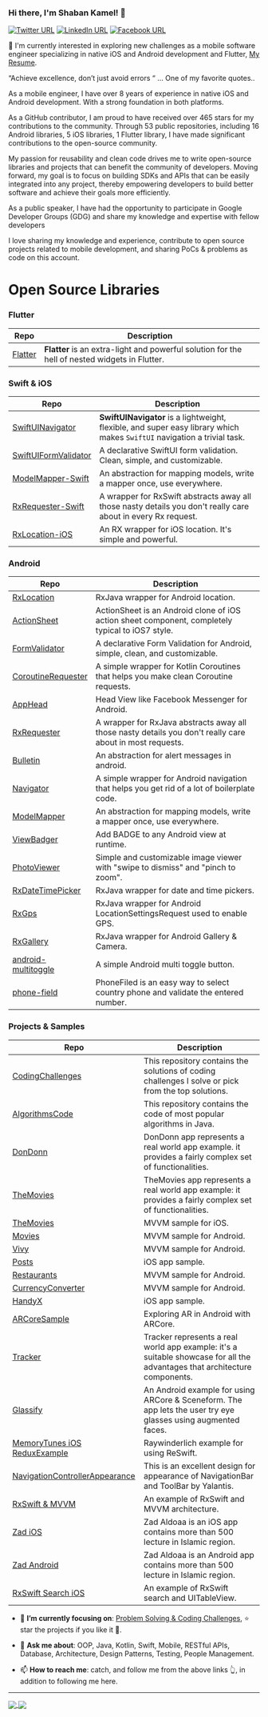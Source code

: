 ### Hi there, I'm Shaban Kamel! 👋

[![Twitter URL](https://img.shields.io/static/v1?color=red&label=Twitter%20&logo=twitter&logoColor=white&style=for-the-badge&message=Follow)](https://twitter.com/ShaAhKa)
[![LinkedIn URL](https://img.shields.io/static/v1?color=red&label=linkedin&logo=linkedin&logoColor=white&style=for-the-badge&message=Connect)](https://www.linkedin.com/in/shaban-kamel)
[![Facebook URL](https://img.shields.io/static/v1?color=red&label=Facebook&logo=Facebook&logoColor=white&style=for-the-badge&message=Connect)](https://www.facebook.com/sha.ka.165)

🤔 I'm currently interested in exploring new challenges as a mobile software engineer specializing in native iOS and Android development and Flutter, [My Resume](https://drive.google.com/file/d/12OrUUblKxuHg8baFt4xmtcNvEj9qjsUL/view?usp=sharing).

“Achieve excellence, don’t just avoid errors “ … One of my favorite quotes..

As a mobile engineer, I have over 8 years of experience in native iOS and Android development. With a strong foundation in both platforms. 

As a GitHub contributor, I am proud to have received over 465 stars for my contributions to the community. Through 53 public repositories, including 16 Android libraries, 5 iOS libraries, 1 Flutter library, I have made significant contributions to the open-source community.

My passion for reusability and clean code drives me to write open-source libraries and projects that can benefit the community of developers. Moving forward, my goal is to focus on building SDKs and APIs that can be easily integrated into any project, thereby empowering developers to build better software and achieve their goals more efficiently.

As a public speaker, I have had the opportunity to participate in Google Developer Groups (GDG) and share my knowledge and expertise with fellow developers

I love sharing my knowledge and experience, contribute to open source projects related to mobile development, and
sharing PoCs & problems as code on this account.

# Open Source Libraries

### Flutter

| **Repo**                                                  |                     **Description**                                                                             |
|-----------------------------------------------------------| -----------------------------------------------------------------------------------------------------------------------------------------------------------------------|
| [Flatter](https://pub.dev/packages/flatter) |  **Flatter** is an extra-light and powerful solution for the hell of nested widgets in Flutter.                                 |

### Swift & iOS

|       **Repo**                                                                   |                     **Description**                                                                             |
| ------------------------- | -----------------------------------------------------------------------------------------------------------------------------------------------------------------------|
|   [SwiftUINavigator](https://github.com/Open-Bytes/SwiftUINavigator)   |  **SwiftUINavigator** is a lightweight, flexible, and super easy library which makes `SwiftUI` navigation a trivial task.                                 |
|   [SwiftUIFormValidator](https://github.com/ShabanKamell/SwiftUIFormValidator)   |  A declarative SwiftUI form validation. <br /> Clean, simple, and customizable.                                 |
|   [ModelMapper-Swift](https://github.com/ShabanKamell/ModelMapper-Swift)         |  An abstraction for mapping models, write a mapper once, use everywhere.                                        |
|   [RxRequester-Swift](https://github.com/ShabanKamell/RxRequester-Swift)         |  A wrapper for RxSwift abstracts away all those nasty details you don't really care about in every Rx request.  |
|   [RxLocation-iOS](https://github.com/ShabanKamell/RxLocation-iOS)               |  An RX wrapper for iOS location. It's simple and powerful.                                                      |

### Android

|       **Repo**                                                                |                    **Description**                                                                            |
| ------------------------- | ------------------------------------------------------------------------------------------------------------------------------------------------------------------|
|   [RxLocation](https://github.com/ShabanKamell/RxLocation)                    | RxJava wrapper for Android location.                                                                          |
|   [ActionSheet](https://github.com/ShabanKamell/ActionSheet)                  | ActionSheet is an Android clone of iOS action sheet component, completely typical to iOS7 style.              |
|   [FormValidator](https://github.com/ShabanKamell/FormValidator)              | A declarative Form Validation for Android, simple, clean, and customizable.                                   |
|   [CoroutineRequester](https://github.com/ShabanKamell/CoroutineRequester)    | A simple wrapper for Kotlin Coroutines that helps you make clean Coroutine requests.                          |
|   [AppHead](https://github.com/ShabanKamell/AppHead)                          | Head View like Facebook Messenger for Android.                                                                |
|   [RxRequester](https://github.com/ShabanKamell/RxRequester)                  | A wrapper for RxJava abstracts away all those nasty details you don't really care about in most requests.     |
|   [Bulletin](https://github.com/ShabanKamell/Bulletin)                        | An abstraction for alert messages in android.                                                                 |
|   [Navigator](https://github.com/ShabanKamell/Navigator)                      | A simple wrapper for Android navigation that helps you get rid of a lot of boilerplate code.                  |
|   [ModelMapper](https://github.com/ShabanKamell/ModelMapper)                  | An abstraction for mapping models, write a mapper once, use everywhere.                                       |
|   [ViewBadger](https://github.com/ShabanKamell/ViewBadger)                    | Add BADGE to any Android view at runtime.                                                                     |
|   [PhotoViewer](https://github.com/ShabanKamell/PhotoViewer)                  | Simple and customizable image viewer with "swipe to dismiss" and "pinch to zoom".                             |
|   [RxDateTimePicker](https://github.com/ShabanKamell/RxDateTimePicker)        | RxJava wrapper for date and time pickers.                                                                     |
|   [RxGps](https://github.com/ShabanKamell/RxGps)                              | RxJava wrapper for Android LocationSettingsRequest used to enable GPS.                                        |
|   [RxGallery](https://github.com/ShabanKamell/RxGallery)                      | RxJava wrapper for Android Gallery & Camera.                                                                  |
|   [android-multitoggle](https://github.com/ShabanKamell/android-multitoggle)  | A simple Android multi toggle button.                                                                         |
|   [phone-field](https://github.com/ShabanKamell/phone-field)                  | PhoneFiled is an easy way to select country phone and validate the entered number.                            |

### Projects & Samples

|       **Repo**                                                                                       |                                   **Description**                                                                              |
| ---------------------------------------------------------------------------------------------------- | -------------------------------------------------------------------------------------------------------------------------------|
|   [CodingChallenges](https://github.com/ShabanKamell/CodingChallenges)                               | This repository contains the solutions of coding challenges I solve or pick from the top solutions.                            |
|   [AlgorithmsCode](https://github.com/ShabanKamell/AlgorithmsCode)                                   | This repository contains the code of most popular algorithms in Java.                                                          |
|   [DonDonn](https://github.com/ShabanKamell/DonDonn)                                                 | DonDonn app represents a real world app example. it provides a fairly complex set of functionalities.                          |
|   [TheMovies](https://github.com/ShabanKamell/TheMovies)                                             | TheMovies app represents a real world app example: it provides a fairly complex set of functionalities.                        |
|   [TheMovies](https://github.com/ShabanKamell/TheMovies_iOS)                                         | MVVM sample for iOS.                                                                                                           |
|   [Movies](https://github.com/ShabanKamell/Movies)                                                   | MVVM sample for Android.                                                                                                       |
|   [Vivy](https://github.com/ShabanKamell/Vivy)                                                       | MVVM sample for Android.                                                                                                       |
|   [Posts](https://github.com/ShabanKamell/Posts-iOS)                                                 | iOS app sample.                                                                                                                |
|   [Restaurants](https://github.com/ShabanKamell/Restaurants)                                         | MVVM sample for Android.                                                                                                       |
|   [CurrencyConverter](https://github.com/ShabanKamell/CurrencyConverter)                             | MVVM sample for Android.                                                                                                       |
|   [HandyX](https://github.com/ShabanKamell/HandyX)                                                   | iOS app sample.                                                                                                                |
|   [ARCoreSample](https://github.com/ShabanKamell/ARCoreSample)                                       | Exploring AR in Android with ARCore.                                                                                           |
|   [Tracker](https://github.com/ShabanKamell/Tracker)                                                 | Tracker represents a real world app example: it's a suitable showcase for all the advantages that architecture components.     |
|   [Glassify](https://github.com/ShabanKamell/Glassify)                                               | An Android example for using ARCore & Sceneform. The app lets the user try eye glasses using augmented faces.                  |
|   [MemoryTunes iOS ReduxExample](https://github.com/ShabanKamell/MemoryTunes_ioS_ReduxExample)       | Raywinderlich example for using ReSwift.                                                                                       |                                            
|   [NavigationControllerAppearance](https://github.com/ShabanKamell/NavigationControllerAppearance)   | This is an excellent design for appearance of NavigationBar and ToolBar by Yalantis.                                           |
|   [RxSwift & MVVM](https://github.com/ShabanKamell/rx_swift_mvvm)                                    | An example of RxSwift and MVVM architecture.                                                                                   |                                                                                         
|   [Zad iOS](https://github.com/ShabanKamell/zad_ios)                                                 | Zad Aldoaa is an iOS app contains more than 500 lecture in Islamic region.                                                     |
|   [Zad Android](https://github.com/ShabanKamell/zad)                                                 | Zad Aldoaa is an Android app contains more than 500 lecture in Islamic region.                                                 |
|   [RxSwift Search iOS](https://github.com/ShabanKamell/rx_swift_search_example)                      | An example of RxSwift search and UITableView.                                                                                  |

- 🎯 **I’m currently focusing
  on**: [Problem Solving & Coding Challenges](https://github.com/ShabanKamell/CodingChallenges), ⭐️ star the projects if
  you like it 🤩.

- 💬 **Ask me about**: OOP, Java, Kotlin, Swift, Mobile, RESTful APIs, Database, Architecture, Design Patterns, Testing,
  People Management.

- 📫 **How to reach me**: catch, and follow me from the above links 👆, in addition to following me here.

<hr/>
<a href="https://github.com/ShabanKamell/">
  <img align="center" src="https://github-readme-stats.vercel.app/api?username=ShabanKamell&show_icons=true&theme=radical&hide_border=false" />
</a>
<a href="https://github.com/ShabanKamell/">
  <img align="center" src="https://github-readme-stats.vercel.app/api/top-langs/?username=ShabanKamell&layout=compact&theme=radical&hide_border=false" />
</a>

<!--
**ShabanKamell/ShabanKamell** is a ✨ _special_ ✨ repository because its `README.md` (this file) appears on your GitHub profile.

Here are some ideas to get you started:

- 🔭 I’m currently working on ...
- 🌱 I’m currently learning ...
- 👯 I’m looking to collaborate on ...
- 🤔 I’m looking for help with ...
- 💬 Ask me about ...
- 📫 How to reach me: ...
- 😄 Pronouns: ...
- ⚡ Fun fact: ...
-->
